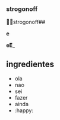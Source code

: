 



### strogonoff





:man_cook:strogonoff##

__e__

__eE___

## ingredientes

- ola
- nao
- sei
- fazer
- ainda
- :happy:



